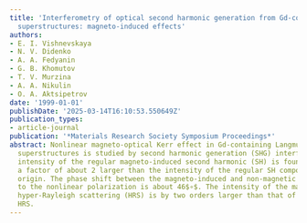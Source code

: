 ```yaml
---
title: 'Interferometry of optical second harmonic generation from Gd-containing Langmuir-Blodgett
  superstructures: magneto-induced effects'
authors:
- E. I. Vishnevskaya
- N. V. Didenko
- A. A. Fedyanin
- G. B. Khomutov
- T. V. Murzina
- A. A. Nikulin
- O. A. Aktsipetrov
date: '1999-01-01'
publishDate: '2025-03-14T16:10:53.550649Z'
publication_types:
- article-journal
publication: '*Materials Research Society Symposium Proceedings*'
abstract: Nonlinear magneto-optical Kerr effect in Gd-containing Langmuir-Blodgett
  superstructures is studied by second harmonic generation (SHG) interferometry. The
  intensity of the regular magneto-induced second harmonic (SH) is found to be by
  a factor of about 2 larger than the intensity of the regular SH component of a non-magnetic
  origin. The phase shift between the magneto-induced and non-magnetic contributions
  to the nonlinear polarization is about 46$∘$. The intensity of the magnetization-independent
  hyper-Rayleigh scattering (HRS) is by two orders larger than that of magneto-induced
  HRS.
---
```

